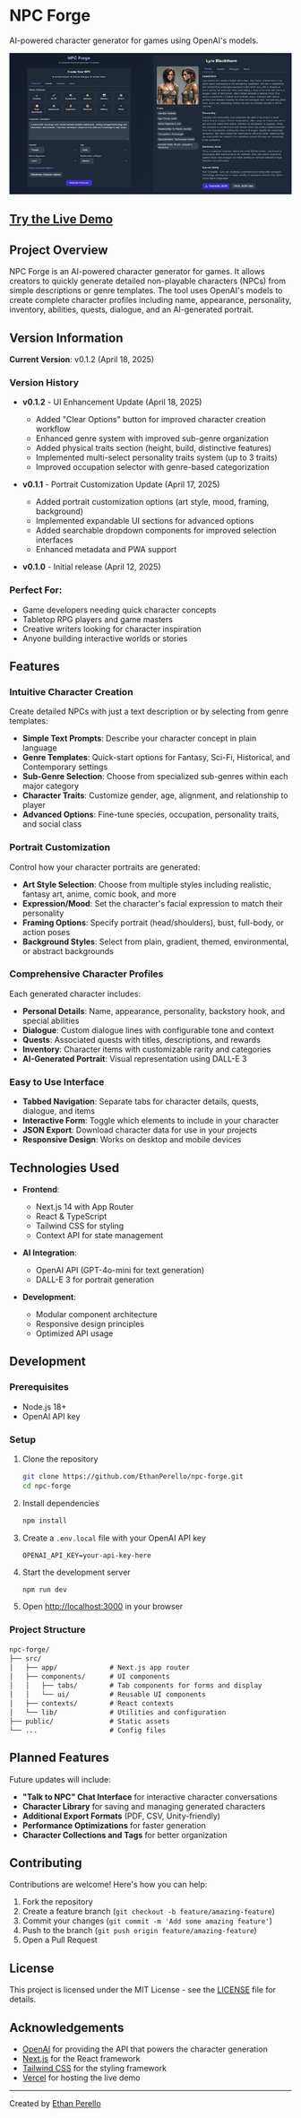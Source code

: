 # NPC Forge

AI-powered character generator for games using OpenAI's models.

![NPC Forge Preview](images/npc-forge.png)

## [Try the Live Demo](https://npc-forge.vercel.app)

## Project Overview

NPC Forge is an AI-powered character generator for games. It allows creators to quickly generate detailed non-playable characters (NPCs) from simple descriptions or genre templates. The tool uses OpenAI's models to create complete character profiles including name, appearance, personality, inventory, abilities, quests, dialogue, and an AI-generated portrait.

## Version Information

**Current Version**: v0.1.2 (April 18, 2025)

### Version History
- **v0.1.2** - UI Enhancement Update (April 18, 2025)
  - Added "Clear Options" button for improved character creation workflow
  - Enhanced genre system with improved sub-genre organization
  - Added physical traits section (height, build, distinctive features)
  - Implemented multi-select personality traits system (up to 3 traits)
  - Improved occupation selector with genre-based categorization

- **v0.1.1** - Portrait Customization Update (April 17, 2025)
  - Added portrait customization options (art style, mood, framing, background)
  - Implemented expandable UI sections for advanced options
  - Added searchable dropdown components for improved selection interfaces
  - Enhanced metadata and PWA support

- **v0.1.0** - Initial release (April 12, 2025)

### Perfect For:
- Game developers needing quick character concepts
- Tabletop RPG players and game masters
- Creative writers looking for character inspiration
- Anyone building interactive worlds or stories

## Features

### Intuitive Character Creation
Create detailed NPCs with just a text description or by selecting from genre templates:

- **Simple Text Prompts**: Describe your character concept in plain language
- **Genre Templates**: Quick-start options for Fantasy, Sci-Fi, Historical, and Contemporary settings
- **Sub-Genre Selection**: Choose from specialized sub-genres within each major category
- **Character Traits**: Customize gender, age, alignment, and relationship to player
- **Advanced Options**: Fine-tune species, occupation, personality traits, and social class

### Portrait Customization
Control how your character portraits are generated:

- **Art Style Selection**: Choose from multiple styles including realistic, fantasy art, anime, comic book, and more
- **Expression/Mood**: Set the character's facial expression to match their personality
- **Framing Options**: Specify portrait (head/shoulders), bust, full-body, or action poses
- **Background Styles**: Select from plain, gradient, themed, environmental, or abstract backgrounds

### Comprehensive Character Profiles
Each generated character includes:

- **Personal Details**: Name, appearance, personality, backstory hook, and special abilities
- **Dialogue**: Custom dialogue lines with configurable tone and context
- **Quests**: Associated quests with titles, descriptions, and rewards
- **Inventory**: Character items with customizable rarity and categories
- **AI-Generated Portrait**: Visual representation using DALL-E 3

### Easy to Use Interface
- **Tabbed Navigation**: Separate tabs for character details, quests, dialogue, and items
- **Interactive Form**: Toggle which elements to include in your character
- **JSON Export**: Download character data for use in your projects
- **Responsive Design**: Works on desktop and mobile devices

## Technologies Used

- **Frontend**: 
  - Next.js 14 with App Router
  - React & TypeScript
  - Tailwind CSS for styling
  - Context API for state management

- **AI Integration**:
  - OpenAI API (GPT-4o-mini for text generation)
  - DALL-E 3 for portrait generation

- **Development**:
  - Modular component architecture
  - Responsive design principles
  - Optimized API usage

## Development

### Prerequisites
- Node.js 18+
- OpenAI API key

### Setup
1. Clone the repository
   ```bash
   git clone https://github.com/EthanPerello/npc-forge.git
   cd npc-forge
   ```

2. Install dependencies
   ```bash
   npm install
   ```

3. Create a `.env.local` file with your OpenAI API key
   ```
   OPENAI_API_KEY=your-api-key-here
   ```

4. Start the development server
   ```bash
   npm run dev
   ```

5. Open [http://localhost:3000](http://localhost:3000) in your browser

### Project Structure
```
npc-forge/
├── src/
│   ├── app/             # Next.js app router
│   ├── components/      # UI components
│   │   ├── tabs/        # Tab components for forms and display
│   │   └── ui/          # Reusable UI components
│   ├── contexts/        # React contexts
│   └── lib/             # Utilities and configuration
├── public/              # Static assets
└── ...                  # Config files
```

## Planned Features

Future updates will include:

- **"Talk to NPC" Chat Interface** for interactive character conversations
- **Character Library** for saving and managing generated characters
- **Additional Export Formats** (PDF, CSV, Unity-friendly)
- **Performance Optimizations** for faster generation
- **Character Collections and Tags** for better organization

## Contributing

Contributions are welcome! Here's how you can help:

1. Fork the repository
2. Create a feature branch (`git checkout -b feature/amazing-feature`)
3. Commit your changes (`git commit -m 'Add some amazing feature'`)
4. Push to the branch (`git push origin feature/amazing-feature`)
5. Open a Pull Request

## License

This project is licensed under the MIT License - see the [LICENSE](LICENSE) file for details.

## Acknowledgements

- [OpenAI](https://openai.com) for providing the API that powers the character generation
- [Next.js](https://nextjs.org) for the React framework
- [Tailwind CSS](https://tailwindcss.com) for the styling framework
- [Vercel](https://vercel.com) for hosting the live demo

---

Created by [Ethan Perello](https://github.com/EthanPerello)